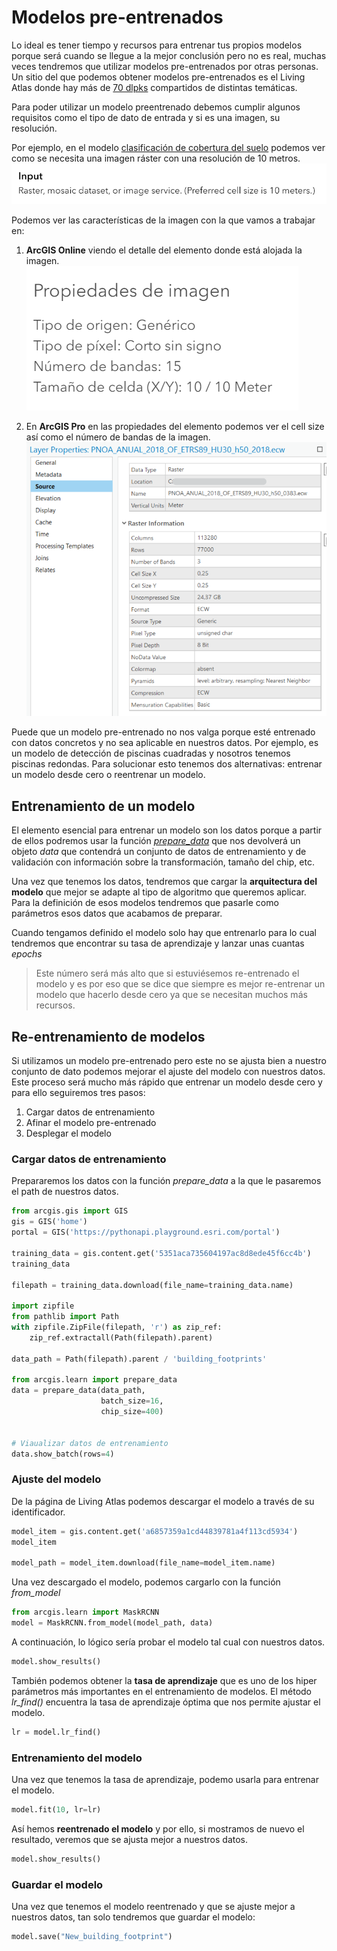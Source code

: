 # Modelos pre-entrenados

Lo ideal es tener tiempo y recursos para entrenar tus propios modelos porque será cuando se llegue a la mejor conclusión pero no es real, muchas veces tendremos que utilizar modelos pre-entrenados por otras personas. Un sitio del que podemos obtener modelos pre-entrenados es el Living Atlas donde hay más de [70 dlpks](https://livingatlas.arcgis.com/en/browse/?q=dlpk#q=dlpk&d=2) compartidos de distintas temáticas.

Para poder utilizar un modelo preentrenado debemos cumplir algunos requisitos como el tipo de dato de entrada y si es una imagen, su resolución. 

Por ejemplo, en el modelo [clasificación de cobertura del suelo](https://www.arcgis.com/home/item.html?id=afd124844ba84da69c2c533d4af10a58) podemos ver como se necesita una imagen ráster con una resolución de 10 metros.
![Requisitos del modelo de clasificación de cobertura del suelo](./assets/inputData.png)

Podemos ver las características de la imagen con la que vamos a trabajar en:
1. **ArcGIS Online** viendo el detalle del elemento donde está alojada la imagen.
![Propiedades de imagen](./assets/propsimg.png)

2. En **ArcGIS Pro** en las propiedades del elemento podemos ver el cell size así como el número de bandas de la imagen. 
![Propiedade de imagen en ArcGIS Pro](./assets/propertiesPro.png)


Puede que un modelo pre-entrenado no nos valga porque esté entrenado con datos concretos y no sea aplicable en nuestros datos. Por ejemplo, es un modelo de detección de piscinas cuadradas y nosotros tenemos piscinas redondas. Para solucionar esto tenemos dos alternativas: entrenar un modelo desde cero o reentrenar un modelo.

## Entrenamiento de un modelo

El elemento esencial para entrenar un modelo son los datos porque a partir de ellos podremos usar la función [*prepare_data*](https://developers.arcgis.com/python/api-reference/arcgis.learn.toc.html#prepare_data) que nos devolverá un objeto *data* que contendrá un conjunto de datos de entrenamiento y de validación con información sobre la transformación, tamaño del chip, etc. 

Una vez que tenemos los datos, tendremos que cargar la **arquitectura del modelo** que mejor se adapte al tipo de algoritmo que queremos aplicar. Para la definición de esos modelos tendremos que pasarle como parámetros esos datos que acabamos de preparar. 

Cuando tengamos definido el modelo solo hay que entrenarlo para lo cual tendremos que encontrar su tasa de aprendizaje y lanzar unas cuantas *epochs* 
> Este número será más alto que si estuviésemos re-entrenado el modelo y es por eso que se dice que siempre es mejor re-entrenar un modelo que hacerlo desde cero ya que se necesitan muchos más recursos. 

## Re-entrenamiento de modelos

Si utilizamos un modelo pre-entrenado pero este no se ajusta bien a nuestro conjunto de dato podemos mejorar el ajuste del modelo con nuestros datos. Este proceso será mucho más rápido que entrenar un modelo desde cero y para ello seguiremos tres pasos:
1. Cargar datos de entrenamiento
2. Afinar el modelo pre-entrenado
3. Desplegar el modelo

### Cargar datos de entrenamiento

Prepararemos los datos con la función *prepare_data* a la que le pasaremos el path de nuestros datos. 

```python
from arcgis.gis import GIS
gis = GIS('home')
portal = GIS('https://pythonapi.playground.esri.com/portal')

training_data = gis.content.get('5351aca735604197ac8d8ede45f6cc4b')
training_data

filepath = training_data.download(file_name=training_data.name)

import zipfile
from pathlib import Path
with zipfile.ZipFile(filepath, 'r') as zip_ref:
    zip_ref.extractall(Path(filepath).parent)

data_path = Path(filepath).parent / 'building_footprints'

from arcgis.learn import prepare_data
data = prepare_data(data_path, 
                    batch_size=16, 
                    chip_size=400)


# Viaualizar datos de entrenamiento
data.show_batch(rows=4)
```

### Ajuste del modelo

De la página de Living Atlas podemos descargar el modelo a través de su identificador. 
```python
model_item = gis.content.get('a6857359a1cd44839781a4f113cd5934')
model_item

model_path = model_item.download(file_name=model_item.name)
```

Una vez descargado el modelo, podemos cargarlo con la función *from_model*
```python
from arcgis.learn import MaskRCNN
model = MaskRCNN.from_model(model_path, data)
```

A continuación, lo lógico sería probar el modelo tal cual con nuestros datos. 
```python
model.show_results()
```

También podemos obtener la **tasa de aprendizaje** que es uno de los hiper parámetros más importantes en el entrenamiento de modelos. El método *lr_find()* encuentra la tasa de aprendizaje óptima que nos permite ajustar el modelo. 
```python
lr = model.lr_find()
```

### Entrenamiento del modelo
Una vez que tenemos la tasa de aprendizaje, podemo usarla para entrenar el modelo.
```python
model.fit(10, lr=lr)
```

Así hemos **reentrenado el modelo** y por ello, si mostramos de nuevo el resultado, veremos que se ajusta mejor a nuestros datos.
```python
model.show_results()
```

### Guardar el modelo
Una vez que tenemos el modelo reentrenado y que se ajuste mejor a nuestros datos, tan solo tendremos que guardar el modelo:
```python
model.save("New_building_footprint")
```